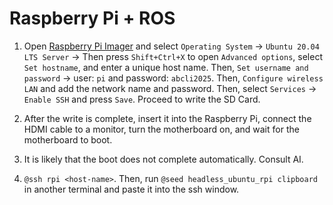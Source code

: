 # Raspberry Pi + ROS

1. Open [Raspberry Pi Imager](https://www.raspberrypi.com/software/) and select `Operating System` -> `Ubuntu 20.04 LTS Server` -> Then press `Shift+Ctrl+X` to open `Advanced options`, select `Set hostname`, and enter a unique host name. Then, `Set username and password` -> user: `pi` and password: `abcli2025`. Then, `Configure wireless LAN` and add the network name and password. Then, select `Services` -> `Enable SSH` and press `Save`. Proceed to write the SD Card.

2. After the write is complete, insert it into the Raspberry Pi, connect the HDMI cable to a monitor, turn the motherboard on, and wait for the motherboard to boot.

3. It is likely that the boot does not complete automatically. Consult AI.

4. `@ssh rpi <host-name>`. Then, run `@seed headless_ubuntu_rpi clipboard` in another terminal and paste it into the ssh window.